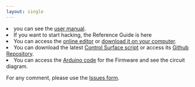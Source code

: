 ```yaml
---
layout: single
---
```


<div>
<li> you can see the <a href="./user_manual.html">user manual</a>.
<br>

<li> If you want to start hacking, the Reference Guide is here
<br>

<li> You can access the <a href="https://kblivesolutions.github.io/open.control-editor/" target="_blank">online editor</a> or <a href="https://github.com/KBLiveSolutions/open.control-editor/archive/refs/heads/main.zip">download it on your computer</a>.
<br>

<li> You can download the latest <a href="https://github.com/KBLiveSolutions/open.control-script/archive/refs/heads/main.zip">Control Surface script</a> or access its <a href="https://github.com/KBLiveSolutions/open.control-script">Github Repository</a>.
<br>

<li> You can access the <a href="https://github.com/KBLiveSolutions/open.control-firmware">Arduino code</a> for the Firmware and see the circuit diagram.
<br>


For any comment, please use the [Issues form](../../issues).
<br>

</div>